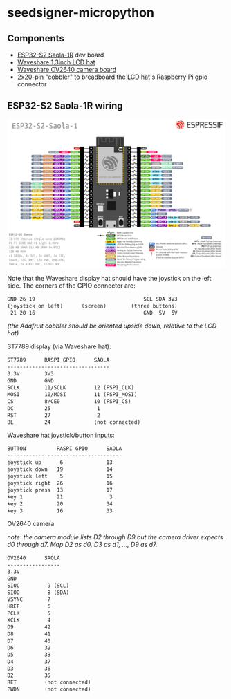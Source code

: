 # seedsigner-micropython

## Components
* [ESP32-S2 Saola-1R](https://docs.espressif.com/projects/esp-idf/en/latest/esp32s2/hw-reference/esp32s2/user-guide-saola-1-v1.2.html) dev board
* [Waveshare 1.3inch LCD hat](https://www.waveshare.com/wiki/1.3inch_LCD_HAT)
* [Waveshare OV2640 camera board](https://www.waveshare.com/wiki/OV2640_Camera_Board)
* [2x20-pin "cobbler"](https://www.adafruit.com/product/2028?gclid=Cj0KCQjwkOqZBhDNARIsAACsbfLKAPKg5A5dfSaf1j_2NS4z5OK6aWafQ-Pz_27lGPgF8Ta9fMtniCgaAkBsEALw_wcB) to breadboard the LCD hat's Raspberry Pi gpio connector


## ESP32-S2 Saola-1R wiring
<img src="docs/img/esp32-s2_saola1-pinout.jpeg" width="1000">

Note that the Waveshare display hat should have the joystick on the left side. The corners of the GPIO connector are:
```
GND 26 19                                   SCL SDA 3V3
(joystick on left)      (screen)        (three buttons)
 21 20 16                                   GND  5V  5V
```

_(the Adafruit cobbler should be oriented upside down, relative to the LCD hat)_


ST7789 display (via Waveshare hat):
```
ST7789      RASPI GPIO      SAOLA
---------------------------------
3.3V        3V3
GND         GND
SCLK        11/SCLK         12 (FSPI_CLK)
MOSI        10/MOSI         11 (FSPI_MOSI)
CS          8/CE0           10 (FSPI_CS)
DC          25               1
RST         27               2
BL          24              (not connected)
```

Waveshare hat joystick/button inputs:
```
BUTTON          RASPI GPIO      SAOLA
-------------------------------------
joystick up      6              13
joystick down   19              14
joystick left    5              15
joystick right  26              16
joystick press  13              17
key 1           21               3
key 2           20              34
key 3           16              33
```

OV2640 camera

_note: the camera module lists D2 through D9 but the camera driver expects d0 through d7. Map D2 as d0, D3 as d1, ..., D9 as d7._

```
OV2640      SAOLA
-----------------
3.3V
GND
SIOC         9 (SCL)
SIOD         8 (SDA)
VSYNC        7
HREF         6
PCLK         5
XCLK         4
D9          42
D8          41
D7          40
D6          39
D5          38
D4          37
D3          36
D2          35
RET         (not connected)
PWDN        (not connected)
```
